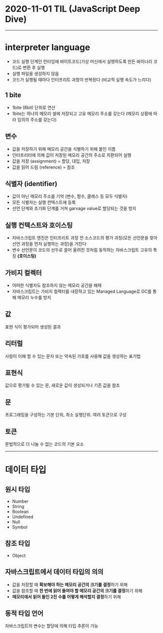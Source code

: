 # 2020-11-01 TIL (JavaScript Deep Dive)

---

# interpreter language

- 코드 실행 단계인 런타임에 바이트코드(가상 머신에서 실행하도록 만든 바이너리 코드)로 변환 후 실행
- 실행 파일을 생성하지 않음
- 코드가 실행될 때마다 인터프리트 과정이 반복된다 (비교적 실행 속도가 느리다)

## 1 bite 

- 1bite (8bit) 단위로 연산
- 1bite는 하나의 메모리 셀에 저장되고 고유 메모리 주소를 갖는다 (메모리 상황에 따라 임의의 주소를 갖는다)

## 변수

- 값을 저장하기 위해 메모리 공간을 식별하기 위해 붙인 이름
- 인터프리터에 의해 값이 저장된 메모리 공간의 주소로 치환되어 실행
- 값을 저장 (assignment) = 할당, 대입, 저장
- 값을 읽어 드림 (reference) = 참조

## 식별자 (identifier)

- 값이 아닌 메모리 주소를 기억 (변수, 함수, 클래스 등 모두 식별자)
- 모든 식별자는 실행 컨텍스트에 등록
- 선언 단계와 초기화 단계를 거쳐 garvage value로 할당되는 것을 방지

## 실행 컨텍스트와 호이스팅

- 자바스크립트 엔진은 인터프리트 과정 전 소스코드의 평가 과정(모든 선언문을 찾아 선언 과정을 먼저 실행하는 과정)을 거친다
- 변수 선언문이 코드의 선두로 끌어 올려진 것처럼 동작하는 자바스크립트 고유의 특징 **(호이스팅)**

## 가비지 컬렉터

- 어떠한 식별자도 참조하지 않는 메모리 공간을 해제
- 자바스크립트는 가비지 컬렉터를 내장하고 있는 Managed Language로 GC를 통해 메모리 누수를 방지

## 값

표현 식이 평가되어 생성된 결과

## 리터럴

사람이 이해 할 수 있는 문자 또는 약속된 가호를 사용해 값을 생성하는 표기법

## 표현식

값으로 평가될 수 있는 문, 새로운 값이 생성되거나 기존 값을 참조

## 문

프로그래밍을 구성하는 기본 단위, 최소 실행단위. 여러 토큰으로 구성

## 토큰 

문법적으로 더 나눌 수 없는 코드의 기본 요소

---

# 데이터 타입

## 원시 타입 
- Number
- String
- Boolean
- Undefined
- Null
- Symbol

## 참조 타입
- Object

## 자바스크립트에서 데이터 타입의 의의
- 값을 저장할 때 **확보해야 하는 메모리 공간의 크기를 결정**하기 위해
- 값을 참조할 때 **한 번에 읽어 들여야 할 메모리 공간의 크기를 결정**하기 위해
- **메모리에서 읽어 들인 2진 수를 어떻게 해석할지 결정**하기 위해

## 동적 타입 언어
자바스크립트의 변수는 할당에 의해 타입 추론이 가능 
